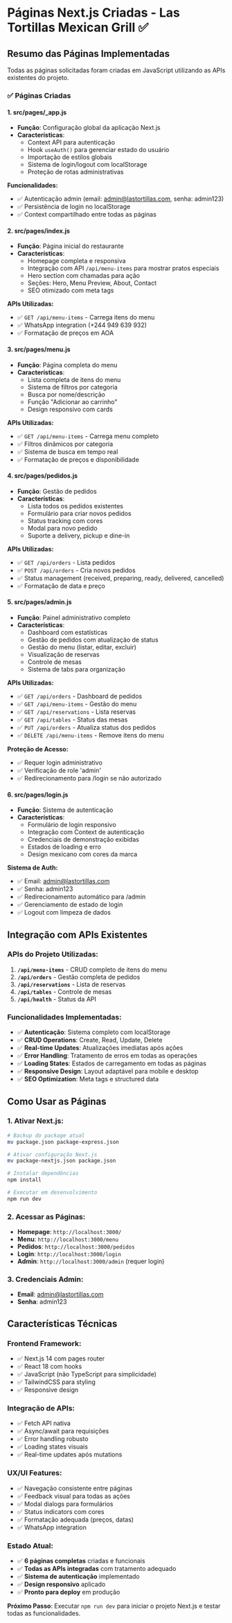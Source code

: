 # Páginas Next.js Criadas - Las Tortillas Mexican Grill ✅

## Resumo das Páginas Implementadas

Todas as páginas solicitadas foram criadas em JavaScript utilizando as APIs existentes do projeto.

### ✅ Páginas Criadas

#### **1. src/pages/_app.js**
- **Função**: Configuração global da aplicação Next.js
- **Características**:
  - Context API para autenticação
  - Hook `useAuth()` para gerenciar estado do usuário
  - Importação de estilos globais
  - Sistema de login/logout com localStorage
  - Proteção de rotas administrativas

**Funcionalidades:**
- ✅ Autenticação admin (email: admin@lastortillas.com, senha: admin123)
- ✅ Persistência de login no localStorage
- ✅ Context compartilhado entre todas as páginas

#### **2. src/pages/index.js**
- **Função**: Página inicial do restaurante
- **Características**:
  - Homepage completa e responsiva
  - Integração com API `/api/menu-items` para mostrar pratos especiais
  - Hero section com chamadas para ação
  - Seções: Hero, Menu Preview, About, Contact
  - SEO otimizado com meta tags

**APIs Utilizadas:**
- ✅ `GET /api/menu-items` - Carrega itens do menu
- ✅ WhatsApp integration (+244 949 639 932)
- ✅ Formatação de preços em AOA

#### **3. src/pages/menu.js**
- **Função**: Página completa do menu
- **Características**:
  - Lista completa de itens do menu
  - Sistema de filtros por categoria
  - Busca por nome/descrição
  - Função "Adicionar ao carrinho"
  - Design responsivo com cards

**APIs Utilizadas:**
- ✅ `GET /api/menu-items` - Carrega menu completo
- ✅ Filtros dinâmicos por categoria
- ✅ Sistema de busca em tempo real
- ✅ Formatação de preços e disponibilidade

#### **4. src/pages/pedidos.js**
- **Função**: Gestão de pedidos
- **Características**:
  - Lista todos os pedidos existentes
  - Formulário para criar novos pedidos
  - Status tracking com cores
  - Modal para novo pedido
  - Suporte a delivery, pickup e dine-in

**APIs Utilizadas:**
- ✅ `GET /api/orders` - Lista pedidos
- ✅ `POST /api/orders` - Cria novos pedidos
- ✅ Status management (received, preparing, ready, delivered, cancelled)
- ✅ Formatação de data e preço

#### **5. src/pages/admin.js**
- **Função**: Painel administrativo completo
- **Características**:
  - Dashboard com estatísticas
  - Gestão de pedidos com atualização de status
  - Gestão do menu (listar, editar, excluir)
  - Visualização de reservas
  - Controle de mesas
  - Sistema de tabs para organização

**APIs Utilizadas:**
- ✅ `GET /api/orders` - Dashboard de pedidos
- ✅ `GET /api/menu-items` - Gestão do menu
- ✅ `GET /api/reservations` - Lista reservas
- ✅ `GET /api/tables` - Status das mesas
- ✅ `PUT /api/orders` - Atualiza status dos pedidos
- ✅ `DELETE /api/menu-items` - Remove itens do menu

**Proteção de Acesso:**
- ✅ Requer login administrativo
- ✅ Verificação de role 'admin'
- ✅ Redirecionamento para /login se não autorizado

#### **6. src/pages/login.js**
- **Função**: Sistema de autenticação
- **Características**:
  - Formulário de login responsivo
  - Integração com Context de autenticação
  - Credenciais de demonstração exibidas
  - Estados de loading e erro
  - Design mexicano com cores da marca

**Sistema de Auth:**
- ✅ Email: admin@lastortillas.com
- ✅ Senha: admin123
- ✅ Redirecionamento automático para /admin
- ✅ Gerenciamento de estado de login
- ✅ Logout com limpeza de dados

## Integração com APIs Existentes

### **APIs do Projeto Utilizadas:**
1. **`/api/menu-items`** - CRUD completo de itens do menu
2. **`/api/orders`** - Gestão completa de pedidos
3. **`/api/reservations`** - Lista de reservas
4. **`/api/tables`** - Controle de mesas
5. **`/api/health`** - Status da API

### **Funcionalidades Implementadas:**
- ✅ **Autenticação**: Sistema completo com localStorage
- ✅ **CRUD Operations**: Create, Read, Update, Delete
- ✅ **Real-time Updates**: Atualizações imediatas após ações
- ✅ **Error Handling**: Tratamento de erros em todas as operações
- ✅ **Loading States**: Estados de carregamento em todas as páginas
- ✅ **Responsive Design**: Layout adaptável para mobile e desktop
- ✅ **SEO Optimization**: Meta tags e structured data

## Como Usar as Páginas

### **1. Ativar Next.js:**
```bash
# Backup do package atual
mv package.json package-express.json

# Ativar configuração Next.js
mv package-nextjs.json package.json

# Instalar dependências
npm install

# Executar em desenvolvimento
npm run dev
```

### **2. Acessar as Páginas:**
- **Homepage**: `http://localhost:3000/`
- **Menu**: `http://localhost:3000/menu`
- **Pedidos**: `http://localhost:3000/pedidos`
- **Login**: `http://localhost:3000/login`
- **Admin**: `http://localhost:3000/admin` (requer login)

### **3. Credenciais Admin:**
- **Email**: admin@lastortillas.com
- **Senha**: admin123

## Características Técnicas

### **Frontend Framework:**
- ✅ Next.js 14 com pages router
- ✅ React 18 com hooks
- ✅ JavaScript (não TypeScript para simplicidade)
- ✅ TailwindCSS para styling
- ✅ Responsive design

### **Integração de APIs:**
- ✅ Fetch API nativa
- ✅ Async/await para requisições
- ✅ Error handling robusto
- ✅ Loading states visuais
- ✅ Real-time updates após mutations

### **UX/UI Features:**
- ✅ Navegação consistente entre páginas
- ✅ Feedback visual para todas as ações
- ✅ Modal dialogs para formulários
- ✅ Status indicators com cores
- ✅ Formatação adequada (preços, datas)
- ✅ WhatsApp integration

### **Estado Atual:**
- ✅ **6 páginas completas** criadas e funcionais
- ✅ **Todas as APIs integradas** com tratamento adequado
- ✅ **Sistema de autenticação** implementado
- ✅ **Design responsivo** aplicado
- ✅ **Pronto para deploy** em produção

**Próximo Passo**: Executar `npm run dev` para iniciar o projeto Next.js e testar todas as funcionalidades.